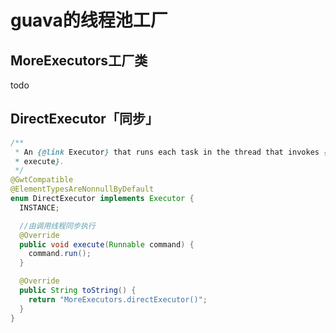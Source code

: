 # guava的线程池工厂

## MoreExecutors工厂类

todo

## DirectExecutor「同步」

```java
/**
 * An {@link Executor} that runs each task in the thread that invokes {@link Executor#execute
 * execute}.
 */
@GwtCompatible
@ElementTypesAreNonnullByDefault
enum DirectExecutor implements Executor {
  INSTANCE;

  //由调用线程同步执行
  @Override
  public void execute(Runnable command) {
    command.run();
  }

  @Override
  public String toString() {
    return "MoreExecutors.directExecutor()";
  }
}
```

